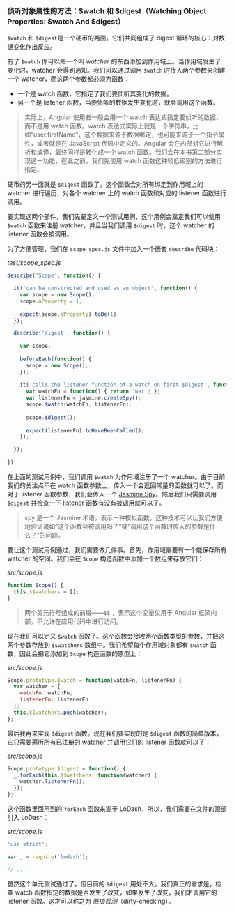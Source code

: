 ### 侦听对象属性的方法：$watch 和 $digest（Watching Object Properties: $watch And $digest）

`$watch` 和 `$digest`是一个硬币的两面。它们共同组成了 digest 循环的核心：对数据变化作出反应。

有了 `$watch` 你可以把一个叫 _watcher_ 的东西添加到作用域上。当作用域发生了变化时，watcher 会得到通知。我们可以通过调用 `$watch` 时传入两个参数来创建一个 watcher，而这两个参数都必须为函数：

- 一个是 watch 函数，它指定了我们要侦听其变化的数据。
- 另一个是 listener 函数，当要侦听的数据发生变化时，就会调用这个函数。

> 实际上，Angular 使用者一般会用一个 watch 表达式指定要侦听的数据，而不是用 watch 函数。watch 表达式实际上就是一个字符串，比如“user.firstName”，这个数据来源于数据绑定，也可能来源于一个指令属性，或者就是在 JavaScript 代码中定义的。Angular 会在内部对它进行解析和编译，最终同样是转化成一个 watch 函数。我们会在本书第二部分实现这一功能，在此之前，我们先使用 watch 函数这种较低级别的方法进行指定。

硬币的另一面就是 `$digest` 函数了。这个函数会对所有绑定到作用域上的 watcher 进行遍历，对各个 watcher 上的 watch 函数和对应的 listener 函数进行调用。

要实现这两个部件，我们先要定义一个测试用例，这个用例会嘉定我们可以使用 `$watch` 函数来注册 watcher，并且当我们调用 `$digest` 时，这个 watcher 的 listener 函数会被调用。

为了方便管理，我们在 `scope_spec.js` 文件中加入一个嵌套 `describe` 代码块：

_test/scope_spec.js_

```js
describe('Scope', function() {

  it('can be constructed and used as an object', function() {
    var scope = new Scope();
    scope.aProperty = 1;
    
    expect(scope.aProperty).toBe(1);
  });

  describe('digest', function() {
  
    var scope;
  
    beforeEach(function() {
      scope = new Scope();
    });
  
    it('calls the listener function of a watch on first $digest', function() {
      var watchFn = function() { return 'wat'; };
      var listenerFn = jasmine.createSpy();
      scope.$watch(watchFn, listenerFn);
  
      scope.$digest();
  
      expect(listenerFn).toHaveBeenCalled();
    });

  });
  
});
```

在上面的测试用例中，我们调用 `$watch` 为作用域注册了一个 watcher。由于目前我们的关注点不在 watch 函数参数上，传入一个会返回常量的函数就可以了。而对于 listener 函数参数，我们会传入一个 [Jasmine Spy](https://jasmine.github.io/2.0/introduction.html#section-Spies)。然后我们只需要调用 `$digest` 并检查一下 listener 函数有没有被调用就可以了。

> spy 是一个 Jasmine 术语，表示一种模拟函数。这种技术可以让我们方便地验证诸如“这个函数会被调用吗？”或“调用这个函数时传入的参数是什么？”的问题。

要让这个测试用例通过，我们需要做几件事。首先，作用域需要有一个能保存所有 watcher 的空间。我们会在 `Scope` 构造函数中添加一个数组来存放它们：

_src/scope.js_

```js
function Scope() {
  this.$$watchers = [];
}
```

> 两个美元符号组成的前缀——`$$` ，表示这个变量仅用于 Angular 框架内部，不允许在应用代码中进行访问。

现在我们可以定义 `$watch` 函数了。这个函数会接收两个函数类型的参数，并把这两个参数存放到 `$$watchers` 数组中。我们希望每个作用域对象都有 `$watch` 函数，因此会把它添加到 `Scope` 构造函数的原型上：

_src/scope.js_

```js
Scope.prototype.$watch = function(watchFn, listenerFn) {
  var watcher = {
    watchFn: watchFn,
    listenerFn: listenerFn
  };
  this.$$watchers.push(watcher);
};
```

最后我再来实现 `$digest` 函数。现在我们要实现的是 `$digest` 函数的简单版本，它只需要遍历所有已注册的 watcher 并调用它们的 listener 函数就可以了：

_src/scope.js_

```js
Scope.prototype.$digest = function() {
  _.forEach(this.$$watchers, function(watcher) {
    watcher.listenerFn();
  });
};
```

这个函数里面用到的 `forEach` 函数来源于 LoDash，所以，我们需要在文件的顶部引入 LoDash：

_src/scope.js_

```js
'use strict';

var _ = require('lodash');

// ...
```

虽然这个单元测试通过了，但目前的 `$digest` 用处不大。我们真正的需求是，检查 watch 函数指定的数据是否发生了改变，如果发生了改变，我们才调用它的 listener 函数。这才可以称之为 _脏值检测_（dirty-checking）。